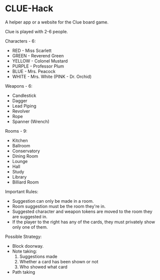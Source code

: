 # CLUE-Hack
A helper app or a website for the Clue board game.

Clue is played with 2-6 people.

Characters - 6:
  - RED - Miss Scarlett
  - GREEN - Reverend Green
  - YELLOW - Colonel Mustard
  - PURPLE - Professor Plum
  - BLUE - Mrs. Peacock
  - WHITE - Mrs. White (PINK - Dr. Orchid)

Weapons - 6:
  - Candlestick
  - Dagger
  - Lead Piping
  - Revolver
  - Rope
  - Spanner (Wrench)

Rooms - 9:
  - Kitchen
  - Ballroom
  - Conservatory
  - Dining Room
  - Lounge
  - Hall
  - Study
  - Library
  - Billiard Room

Important Rules:
  - Suggestion can only be made in a room.
  - Room suggestion must be the room they're in.
  - Suggested character and weapon tokens are moved to the room they are suggested in.
  - If the player to the right has any of the cards, they must privately show only one of them.

Possible Strategy:
  - Block doorway.
  - Note taking:
     1. Suggestions made
     2. Whether a card has been shown or not
     3. Who showed what card
  - Path taking
  
